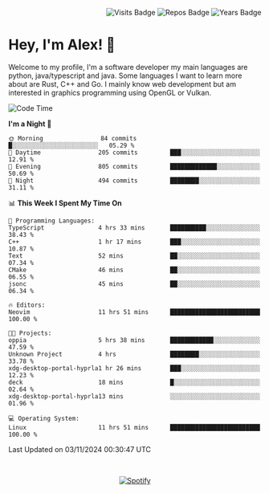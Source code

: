 <p align="right">
  <img src="https://badges.pufler.dev/visits/Alextibtab/Alextibtab" alt="Visits Badge">
  <img src="https://badges.pufler.dev/repos/Alextibtab/" alt="Repos Badge">
  <img src="https://badges.pufler.dev/years/Alextibtab/" alt="Years Badge">
</p>

<h1 align="left">Hey, I'm Alex! 💽 </h1>

Welcome to my profile, I'm a software developer my main languages are python, java/typescript and java. Some languages I want to learn more about are Rust, C++ and Go. I mainly know web development but am interested in graphics programming using OpenGL or Vulkan.

<!--START_SECTION:waka-->
![Code Time](http://img.shields.io/badge/Code%20Time-101%20hrs%2022%20mins-blue)

**I'm a Night 🦉** 

```text
🌞 Morning                84 commits          █░░░░░░░░░░░░░░░░░░░░░░░░   05.29 % 
🌆 Daytime                205 commits         ███░░░░░░░░░░░░░░░░░░░░░░   12.91 % 
🌃 Evening                805 commits         █████████████░░░░░░░░░░░░   50.69 % 
🌙 Night                  494 commits         ████████░░░░░░░░░░░░░░░░░   31.11 % 
```


📊 **This Week I Spent My Time On** 

```text
💬 Programming Languages: 
TypeScript               4 hrs 33 mins       ██████████░░░░░░░░░░░░░░░   38.43 % 
C++                      1 hr 17 mins        ███░░░░░░░░░░░░░░░░░░░░░░   10.87 % 
Text                     52 mins             ██░░░░░░░░░░░░░░░░░░░░░░░   07.34 % 
CMake                    46 mins             ██░░░░░░░░░░░░░░░░░░░░░░░   06.55 % 
jsonc                    45 mins             ██░░░░░░░░░░░░░░░░░░░░░░░   06.34 % 

🔥 Editors: 
Neovim                   11 hrs 51 mins      █████████████████████████   100.00 % 

🐱‍💻 Projects: 
oppia                    5 hrs 38 mins       ████████████░░░░░░░░░░░░░   47.59 % 
Unknown Project          4 hrs               ████████░░░░░░░░░░░░░░░░░   33.78 % 
xdg-desktop-portal-hyprla1 hr 26 mins        ███░░░░░░░░░░░░░░░░░░░░░░   12.23 % 
deck                     18 mins             █░░░░░░░░░░░░░░░░░░░░░░░░   02.64 % 
xdg-desktop-portal-hyprla13 mins             ░░░░░░░░░░░░░░░░░░░░░░░░░   01.96 % 

💻 Operating System: 
Linux                    11 hrs 51 mins      █████████████████████████   100.00 % 
```


 Last Updated on 03/11/2024 00:30:47 UTC
<!--END_SECTION:waka-->
&nbsp;<div align="center">
  [![Spotify](https://spotify-now-playing-wine-six.vercel.app/api/spotify?border_color=ffffff)](https://open.spotify.com/user/pmo1v2ejnt42kgp5jar5drtag)
</div>

